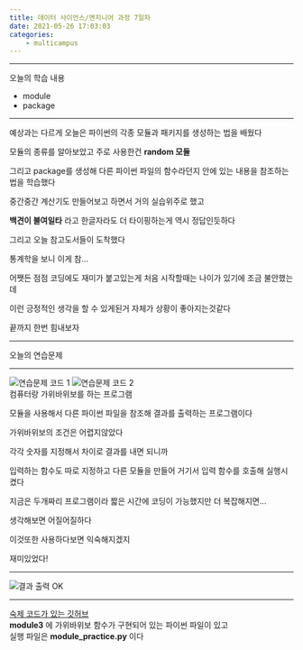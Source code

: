 ```yaml
---
title: 데이터 사이언스/엔지니어 과정 7일차
date: 2021-05-26 17:03:03
categories:
    - multicampus
---
```


___
오늘의 학습 내용
- module
- package
___
예상과는 다르게 오늘은 파이썬의 각종 모듈과 패키지를 생성하는 법을 배웠다  

모듈의 종류를 알아보았고 주로 사용한건 **random 모듈** 

그리고 package를 생성해 다른 파이썬 파일의 함수라던지 안에 있는 내용을 참조하는 법을 학습했다  

중간중간 계산기도 만들어보고 하면서 거의 실습위주로 했고  

**백견이 불여일타** 라고 한글자라도 더 타이핑하는게 역시 정답인듯하다  

그리고 오늘 참고도서들이 도착했다  

통계학을 보니 이게 참...

어쨋든 점점 코딩에도 재미가 붙고있는게 처음 시작할때는 나이가 있기에 조금 불안했는데  

이런 긍정적인 생각을 할 수 있게된거 자체가 상황이 좋아지는것같다  

끝까지 한번 힘내보자  
___
오늘의 연습문제  
___
![연습문제 코드 1](https://user-images.githubusercontent.com/84296244/119693253-11987a80-be87-11eb-85cf-85b054e57b6d.PNG)
![연습문제 코드 2](https://user-images.githubusercontent.com/84296244/119693259-12c9a780-be87-11eb-96be-5c4cef566502.PNG)  
컴퓨터랑 가위바위보를 하는 프로그램  

모듈을 사용해서 다른 파이썬 파일을 참조해 결과를 출력하는 프로그램이다  

가위바위보의 조건은 어렵지않았다  

각각 숫자를 지정해서 차이로 결과를 내면 되니까  

입력하는 함수도 따로 지정하고 다른 모듈을 만들어 거기서 입력 함수를 호출해 실행시켰다  

지금은 두개짜리 프로그램이라 짧은 시간에 코딩이 가능했지만 더 복잡해지면...  

생각해보면 어질어질하다 

이것또한 사용하다보면 익숙해지겠지  

재미있었다! 
___
![결과 출력 OK](https://user-images.githubusercontent.com/84296244/119693267-13fad480-be87-11eb-8b89-24e83c80d315.PNG)
___
[숙제 코드가 있는 깃허브](https://github.com/ouguro3/Study/tree/main/Python_Basic/14_module)  
**module3** 에 가위바위보 함수가 구현되어 있는 파이썬 파일이 있고  
실행 파일은 **module_practice.py** 이다 
